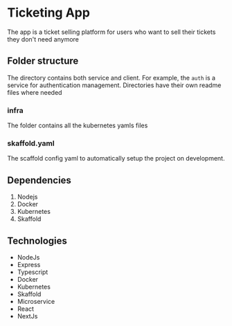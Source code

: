 # Ticketing App

The app is a ticket selling platform for users who want to sell their tickets they don't need anymore

## Folder structure

The directory contains both service and client. For example, the `auth` is a service for authentication management.
Directories have their own readme files where needed

### infra
The folder contains all the kubernetes yamls files

### skaffold.yaml
The scaffold config yaml to automatically setup the project on development.

## Dependencies
1. Nodejs
2. Docker
3. Kubernetes
4. Skaffold

## Technologies
- NodeJs
- Express
- Typescript
- Docker
- Kubernetes
- Skaffold
- Microservice
- React
- NextJs

